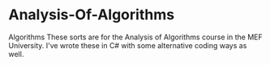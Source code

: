 # Analysis-Of-Algorithms
Algorithms
These sorts are for the Analysis of Algorithms course in the MEF University. I've wrote these in C# with some alternative coding ways as well.
